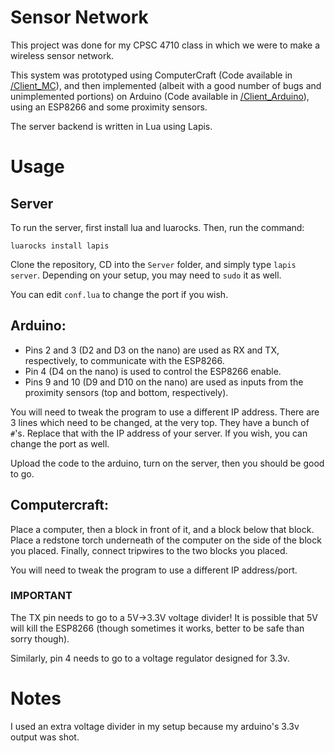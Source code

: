 # Sensor Network
This project was done for my CPSC 4710 class in which we were to make a wireless sensor network.

This system was prototyped using ComputerCraft (Code available in [/Client_MC](https://github.com/Fatboychummy-CC/Sensor-Network/tree/master/Client_MC)), and then implemented (albeit with a good number of bugs and unimplemented portions) on Arduino (Code available in [/Client_Arduino](https://github.com/Fatboychummy-CC/Sensor-Network/tree/master/Client_Arduino)), using an ESP8266 and some proximity sensors.

The server backend is written in Lua using Lapis.

# Usage
## Server
To run the server, first install lua and luarocks. Then, run the command:

    luarocks install lapis

Clone the repository, CD into the `Server` folder, and simply type `lapis server`. Depending on your setup, you may need to `sudo` it as well.

You can edit `conf.lua` to change the port if you wish.

## Arduino:

* Pins 2 and 3 (D2 and D3 on the nano) are used as RX and TX, respectively, to communicate with the ESP8266.
* Pin 4 (D4 on the nano) is used to control the ESP8266 enable.
* Pins 9 and 10 (D9 and D10 on the nano) are used as inputs from the proximity sensors (top and bottom, respectively).

You will need to tweak the program to use a different IP address. There are 3 lines which need to be changed, at the very top. They have a bunch of `#`'s. Replace that with the IP address of your server. If you wish, you can change the port as well.

Upload the code to the arduino, turn on the server, then you should be good to go.

## Computercraft:
Place a computer, then a block in front of it, and a block below that block. Place a redstone torch underneath of the computer on the side of the block you placed. Finally, connect tripwires to the two blocks you placed.

You will need to tweak the program to use a different IP address/port.

### IMPORTANT
The TX pin needs to go to a 5V->3.3V voltage divider! It is possible that 5V will kill the ESP8266 (though sometimes it works, better to be safe than sorry though).

Similarly, pin 4 needs to go to a voltage regulator designed for 3.3v.

# Notes
I used an extra voltage divider in my setup because my arduino's 3.3v output was shot.
